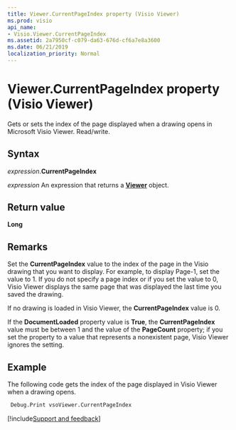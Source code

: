 ```yaml
---
title: Viewer.CurrentPageIndex property (Visio Viewer)
ms.prod: visio
api_name:
- Visio.Viewer.CurrentPageIndex
ms.assetid: 2a7950cf-c079-da63-676d-cf6a7e8a3600
ms.date: 06/21/2019
localization_priority: Normal
---
```



# Viewer.CurrentPageIndex property (Visio Viewer)

Gets or sets the index of the page displayed when a drawing opens in Microsoft Visio Viewer. Read/write.


## Syntax

_expression_.**CurrentPageIndex**

_expression_ An expression that returns a **[Viewer](Visio.Viewer.md)** object.


## Return value

**Long**


## Remarks

Set the **CurrentPageIndex** value to the index of the page in the Visio drawing that you want to display. For example, to display Page-1, set the value to 1. If you do not specify a page index or if you set the value to 0, Visio Viewer displays the same page that was displayed the last time you saved the drawing.

If no drawing is loaded in Visio Viewer, the **CurrentPageIndex** value is 0.

If the **DocumentLoaded** property value is **True**, the **CurrentPageIndex** value must be between 1 and the value of the **PageCount** property; if you set the property to a value that represents a nonexistent page, Visio Viewer ignores the setting.


## Example

The following code gets the index of the page displayed in Visio Viewer when a drawing opens.

```vb
 Debug.Print vsoViewer.CurrentPageIndex
```

[!include[Support and feedback](~/includes/feedback-boilerplate.md)]